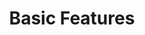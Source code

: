 ---
title: 2. Basic Features
description: This series introduces you to the basic philosophy of the eTask topics format. Describes activities management (i.e.
    grading table and grade item popover) and explains motivational elements such as grades statuses, progress bars usefulness or
    activity completion importance which lead to the educational experience. Useful screenshots are attached. 
---